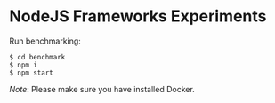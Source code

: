# NodeJS Frameworks Experiments

Run benchmarking:

```
$ cd benchmark
$ npm i
$ npm start
```

_Note_: Please make sure you have installed Docker.
